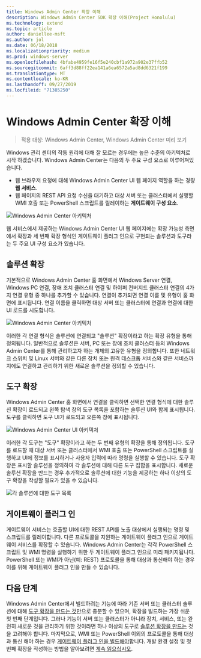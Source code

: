 ```yaml
---
title: Windows Admin Center 확장 이해
description: Windows Admin Center SDK 확장 이해(Project Honolulu)
ms.technology: extend
ms.topic: article
author: daniellee-msft
ms.author: jol
ms.date: 06/18/2018
ms.localizationpriority: medium
ms.prod: windows-server
ms.openlocfilehash: 4bfabe4959fe16f5e240cbf1a972a902e37ffb52
ms.sourcegitcommit: 6aff3d88ff22ea141a6ea6572a5ad8dd6321f199
ms.translationtype: MT
ms.contentlocale: ko-KR
ms.lasthandoff: 09/27/2019
ms.locfileid: "71385250"
---
```

# <a name="understanding-windows-admin-center-extensions"></a>Windows Admin Center 확장 이해

>적용 대상: Windows Admin Center, Windows Admin Center 미리 보기

Windows 관리 센터의 작동 원리에 대해 잘 모르는 경우에는 높은 수준의 아키텍처로 시작 하겠습니다. Windows Admin Center는 다음의 두 주요 구성 요소로 이루어져있습니다.

- 웹 브라우저 요청에 대해 Windows Admin Center UI 웹 페이지 역할을 하는 경량 **웹 서비스**.
- 웹 페이지의 REST API 요청 수신을 대기하고 대상 서버 또는 클러스터에서 실행할 WMI 호출 또는 PowerShell 스크립트를 릴레이하는 **게이트웨이 구성 요소**.

![Windows Admin Center 아키텍처](../media/understand-extensions/wac-architecture-500px.png)

웹 서비스에서 제공하는 Windows Admin Center UI 웹 페이지에는 확장 가능성 측면에서 확장과 세 번째 확장 형식인 게이트웨이 플러그 인으로 구현되는 솔루션과 도구라는 두 주요 UI 구성 요소가 있습니다.

## <a name="solution-extensions"></a>솔루션 확장

기본적으로 Windows Admin Center 홈 화면에서 Windows Server 연결, Windows PC 연결, 장애 조치 클러스터 연결 및 하이퍼 컨버지드 클러스터 연결의 4가지 연결 유형 중 하나를 추가할 수 있습니다. 연결이 추가되면 연결 이름 및 유형이 홈 화면에 표시됩니다. 연결 이름을 클릭하면 대상 서버 또는 클러스터에 연결과 연결에 대한 UI 로드를 시도합니다.

![Windows Admin Center 아키텍처](../media/understand-extensions/solutions-ui.png)

이러한 각 연결 형식은 솔루션에 연결되고 "솔루션" 확장이라고 하는 확장 유형을 통해 정의됩니다. 일반적으로 솔루션은 서버, PC 또는 장애 조치 클러스터 등의 Windows Admin Center를 통해 관리하고자 하는 개체의 고유한 유형을 정의합니다. 또한 네트워크 스위치 및 Linux 서버와 같은 다른 장치 또는 원격 데스크톱 서비스와 같은 서비스까지에도 연결하고 관리하기 위한 새로운 솔루션을 정의할 수 있습니다.

## <a name="tool-extensions"></a>도구 확장

Windows Admin Center 홈 화면에서 연결을 클릭하면 선택한 연결 형식에 대한 솔루션 확장이 로드되고 왼쪽 탐색 창의 도구 목록을 포함하는 솔루션 UI와 함께 표시됩니다. 도구를 클릭하면 도구 UI가 로드되고 오른쪽 창에 표시됩니다.

![Windows Admin Center UI 아키텍처](../media/understand-extensions/ui-architecture.png)

이러한 각 도구는 "도구" 확장이라고 하는 두 번째 유형의 확장을 통해 정의됩니다. 도구를 로드할 때 대상 서버 또는 클러스터에서 WMI 호출 또는 PowerShell 스크립트를 실행하고 UI에 정보를 표시하거나 사용자 입력에 따라 명령을 실행할 수 있습니다. 도구 확장은 표시할 솔루션을 정의하여 각 솔루션에 대해 다른 도구 집합을 표시합니다. 새로운 솔루션 확장을 만드는 경우 추가적으로 솔루션에 대한 기능을 제공하는 하나 이상의 도구 확장을 작성할 필요가 있을 수 있습니다.

![각 솔루션에 대한 도구 목록](../media/understand-extensions/tools-for-solutions.png)

## <a name="gateway-plugins"></a>게이트웨이 플러그 인

게이트웨이 서비스는 호출할 UI에 대한 REST API를 노출 대상에서 실행되는 명령 및 스크립트를 릴레이합니다. 다른 프로토콜을 지원하는 게이트웨이 플러그 인으로 게이트웨이 서비스를 확장할 수 있습니다. Windows Admin Center는 각각 PowerShell 스크립트 및 WMI 명령을 실행하기 위한 두 게이트웨이 플러그 인으로 미리 패키지됩니다. PowerShell 또는 WMI가 아닌(예: REST) 프로토콜을 통해 대상과 통신해야 하는 경우 이를 위해 게이트웨이 플러그 인을 만들 수 있습니다.

## <a name="next-steps"></a>다음 단계

Windows Admin Center에서 빌드하려는 기능에 따라 기존 서버 또는 클러스터 솔루션에 대해 [도구 확장을 만드는 것](develop-tool.md)만으로 충분할 수 있으며, 확장을 빌드하는 가장 쉬운 첫 번째 단계입니다. 그러나 기능이 서버 또는 클러스터가 아니라 장치, 서비스, 또는 완전히 새로운 것을 관리하기 위한 것이라면 하나 이상의 도구로 [솔루션 확장을 만드는](develop-solution.md) 것을 고려해야 합니다. 마지막으로, WMI 또는 PowerShell 이외의 프로토콜을 통해 대상과 통신 해야 하는 경우 [게이트웨이 플러그 인을 빌드해야](develop-gateway-plugin.md)합니다. 개발 환경 설정 및 첫 번째 확장을 작성하는 방법을 알아보려면 [계속 읽으십시오](developing-extensions.md).
